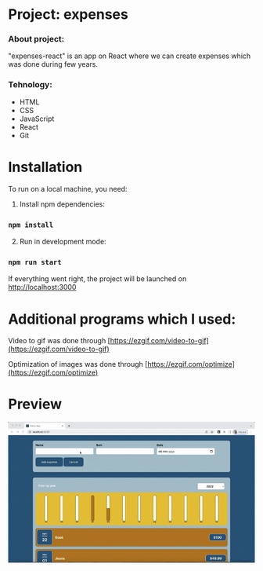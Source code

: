# Project: expenses

### About project:

"expenses-react" is an app on React where we can create expenses which was done during few years.

### Tehnology: 

* HTML
* CSS
* JavaScript
* React
* Git

# Installation
To run on a local machine, you need:

1. Install npm dependencies:
### `npm install`
2. Run in development mode:
### `npm run start`

If everything went right, the project will be launched on [http://localhost:3000](http://localhost:3000)

# Additional programs which I used:

Video to gif was done through [https://ezgif.com/video-to-gif](https://ezgif.com/video-to-gif)

Optimization of images was done through [https://ezgif.com/optimize](https://ezgif.com/optimize)

# Preview

![](./public/Project.gif)
